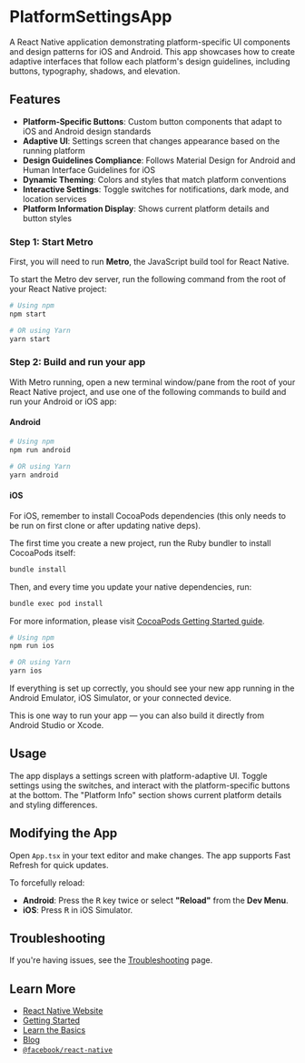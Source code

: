 # PlatformSettingsApp

A React Native application demonstrating platform-specific UI components and design patterns for iOS and Android. This app showcases how to create adaptive interfaces that follow each platform's design guidelines, including buttons, typography, shadows, and elevation.

## Features

- **Platform-Specific Buttons**: Custom button components that adapt to iOS and Android design standards
- **Adaptive UI**: Settings screen that changes appearance based on the running platform
- **Design Guidelines Compliance**: Follows Material Design for Android and Human Interface Guidelines for iOS
- **Dynamic Theming**: Colors and styles that match platform conventions
- **Interactive Settings**: Toggle switches for notifications, dark mode, and location services
- **Platform Information Display**: Shows current platform details and button styles


### Step 1: Start Metro

First, you will need to run **Metro**, the JavaScript build tool for React Native.

To start the Metro dev server, run the following command from the root of your React Native project:

```sh
# Using npm
npm start

# OR using Yarn
yarn start
```

### Step 2: Build and run your app

With Metro running, open a new terminal window/pane from the root of your React Native project, and use one of the following commands to build and run your Android or iOS app:

#### Android

```sh
# Using npm
npm run android

# OR using Yarn
yarn android
```

#### iOS

For iOS, remember to install CocoaPods dependencies (this only needs to be run on first clone or after updating native deps).

The first time you create a new project, run the Ruby bundler to install CocoaPods itself:

```sh
bundle install
```

Then, and every time you update your native dependencies, run:

```sh
bundle exec pod install
```

For more information, please visit [CocoaPods Getting Started guide](https://guides.cocoapods.org/using/getting-started.html).

```sh
# Using npm
npm run ios

# OR using Yarn
yarn ios
```

If everything is set up correctly, you should see your new app running in the Android Emulator, iOS Simulator, or your connected device.

This is one way to run your app — you can also build it directly from Android Studio or Xcode.

## Usage

The app displays a settings screen with platform-adaptive UI. Toggle settings using the switches, and interact with the platform-specific buttons at the bottom. The "Platform Info" section shows current platform details and styling differences.

## Modifying the App

Open `App.tsx` in your text editor and make changes. The app supports Fast Refresh for quick updates.

To forcefully reload:

- **Android**: Press the <kbd>R</kbd> key twice or select **"Reload"** from the **Dev Menu**.
- **iOS**: Press <kbd>R</kbd> in iOS Simulator.

## Troubleshooting

If you're having issues, see the [Troubleshooting](https://reactnative.dev/docs/troubleshooting) page.

## Learn More

- [React Native Website](https://reactnative.dev)
- [Getting Started](https://reactnative.dev/docs/environment-setup)
- [Learn the Basics](https://reactnative.dev/docs/getting-started)
- [Blog](https://reactnative.dev/blog)
- [`@facebook/react-native`](https://github.com/facebook/react-native)
